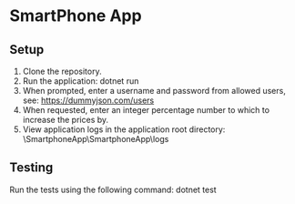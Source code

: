 # SmartPhone App

## Setup

1. Clone the repository.
2. Run the application: dotnet run
3. When prompted, enter a username and password from allowed users, see: https://dummyjson.com/users 
4. When requested, enter an integer percentage number to which to increase the prices by.
5. View application logs in the application root directory: \SmartphoneApp\SmartphoneApp\logs

## Testing

Run the tests using the following command: dotnet test
